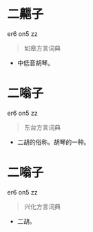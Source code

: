 # 二齆子
er6 on5 zz
> 如皋方言词典
- 中低音胡琴。

# 二嗡子
er6 on5 zz
> 东台方言词典
- 二胡的俗称。胡琴的一种。

# 二嗡子
er6 on5 zz
> 兴化方言词典
- 二胡。
